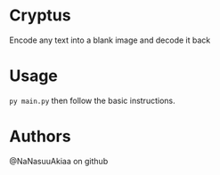 # Cryptus
Encode any text into a blank image and decode it back
# Usage
`py main.py` then follow the basic instructions.
# Authors
@NaNasuuAkiaa on github
